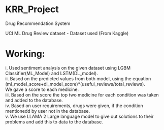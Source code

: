 # KRR_Project
Drug Recommendation System

UCI ML Drug Review dataset - Dataset used (From Kaggle)

# Working:
i. Used sentiment analysis on the given dataset using LGBM Classifier(ML_Model) and LSTM(DL_model).<br>
ii. Based on the predicted values from both model, using the equation (ml_model_score+dl_model_score)*(useful_reviews/total_reviews). <br>
We gave a score to each medicine.<br>
iii. Based on the score the top two medicine for each condition was taken and added to the database.<br>
iv. Based on user requirements, drugs were given, if the condition mentionedd by user not in the database.<br>
v. We use LLAMA 2 Large language model to give out solutions to their problems and add this to data to the database.<br>
